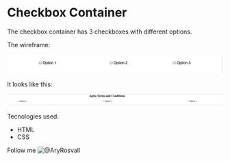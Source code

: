 # Checkbox Container

The checkbox container has 3 checkboxes with different options.

The wireframe: 

![checkbox](../resources/images/checkboxWireframe.png)


It looks like this:

![checkbox](../resources/images/checkbox.png)

Tecnologies used:

- HTML
- CSS

Follow me ![@AryRosvall](https://twitter.com/AryRosvall)

